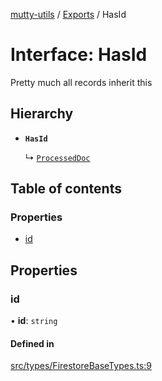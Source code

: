[mutty-utils](../README.md) / [Exports](../modules.md) / HasId

# Interface: HasId

Pretty much all records inherit this

## Hierarchy

- **`HasId`**

  ↳ [`ProcessedDoc`](ProcessedDoc.md)

## Table of contents

### Properties

- [id](HasId.md#id)

## Properties

### id

• **id**: `string`

#### Defined in

[src/types/FirestoreBaseTypes.ts:9](https://github.com/jonlaing/mutty-utils/blob/c9372b5/src/types/FirestoreBaseTypes.ts#L9)
